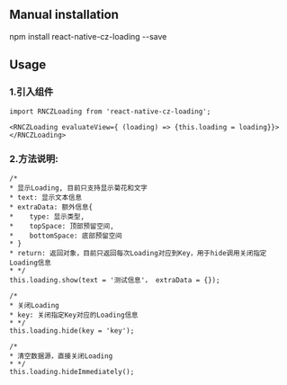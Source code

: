
## Manual installation

npm install react-native-cz-loading --save

	

## Usage
###  1.引入组件
```
import RNCZLoading from 'react-native-cz-loading';

<RNCZLoading evaluateView={ (loading) => {this.loading = loading}}></RNCZLoading>
```

###  2.方法说明:
```
/*
* 显示Loading, 目前只支持显示菊花和文字
* text: 显示文本信息
* extraData: 额外信息{
*    type: 显示类型,
*    topSpace: 顶部预留空间,
*    bottomSpace: 底部预留空间
* }
* return: 返回对象，目前只返回每次Loading对应到Key，用于hide调用关闭指定Loading信息
* */
this.loading.show(text = '测试信息'， extraData = {});
```


```
/*
* 关闭Loading
* key: 关闭指定Key对应的Loading信息
* */
this.loading.hide(key = 'key');
```

```
/*
* 清空数据源，直接关闭Loading
* */
this.loading.hideImmediately();
```


  
